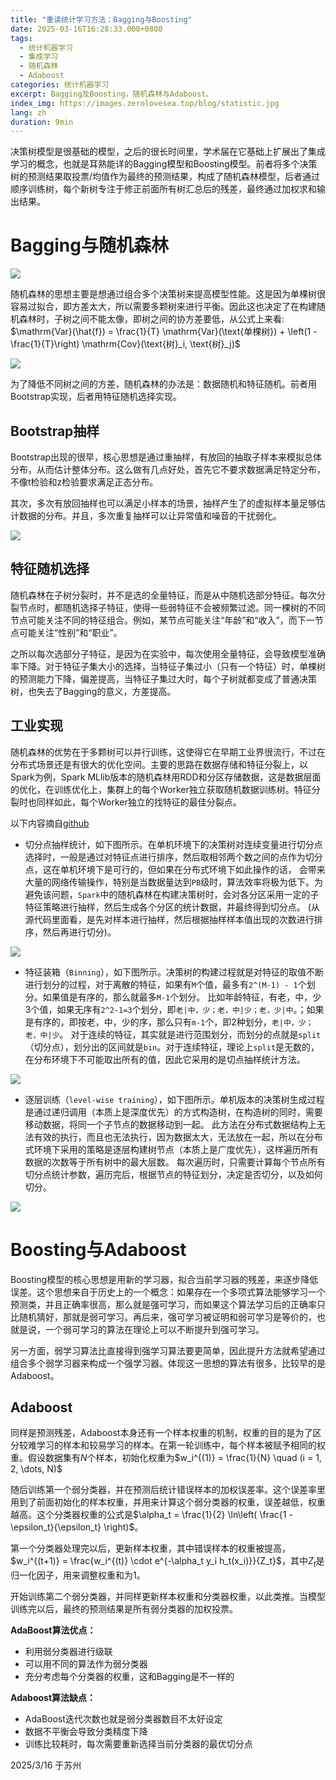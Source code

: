```yaml
---
title: "重读统计学习方法：Bagging与Boosting"
date: 2025-03-16T16:28:33.000+0800
tags:
  - 统计机器学习
  - 集成学习
  - 随机森林
  - Adaboost
categories: 统计机器学习
excerpt: Bagging及Boosting，随机森林与Adaboost。
index_img: https://images.zerolovesea.top/blog/statistic.jpg
lang: zh
duration: 9min
---
```


决策树模型是很基础的模型，之后的很长时间里，学术届在它基础上扩展出了集成学习的概念，也就是耳熟能详的Bagging模型和Boosting模型。前者将多个决策树的预测结果取投票/均值作为最终的预测结果，构成了随机森林模型，后者通过顺序训练树，每个新树专注于修正前面所有树汇总后的残差，最终通过加权求和输出结果。

# Bagging与随机森林

![](https://images.zerolovesea.top/blog/250316-2.png)

随机森林的思想主要是想通过组合多个决策树来提高模型性能。这是因为单棵树很容易过拟合，即方差太大，所以需要多颗树来进行平衡。因此这也决定了在构建随机森林时，子树之间不能太像，即树之间的协方差要低，从公式上来看: $\mathrm{Var}(\hat{f}) = \frac{1}{T} \mathrm{Var}(\text{单棵树}) + \left(1 - \frac{1}{T}\right) \mathrm{Cov}(\text{树}_i, \text{树}_j)$

![](https://images.zerolovesea.top/blog/250316-1.png)

为了降低不同树之间的方差，随机森林的办法是：数据随机和特征随机。前者用Bootstrap实现，后者用特征随机选择实现。

## Bootstrap抽样

Bootstrap出现的很早，核心思想是通过重抽样，有放回的抽取子样本来模拟总体分布，从而估计整体分布。这么做有几点好处，首先它不要求数据满足特定分布，不像t检验和z检验要求满足正态分布。

其次，多次有放回抽样也可以满足小样本的场景，抽样产生了的虚拟样本量足够估计数据的分布。并且，多次重复抽样可以让异常值和噪音的干扰弱化。

![](https://images.zerolovesea.top/blog/250316-3.png)

## 特征随机选择

随机森林在子树分裂时，并不是选的全量特征，而是从中随机选部分特征。每次分裂节点时，都随机选择子特征，使得一些弱特征不会被频繁过滤。同一棵树的不同节点可能关注不同的特征组合。例如，某节点可能关注“年龄”和“收入”，而下一节点可能关注“性别”和“职业”。

之所以每次选部分子特征，是因为在实验中，每次使用全量特征，会导致模型准确率下降。对于特征子集大小的选择，当特征子集过小（只有一个特征）时，单棵树的预测能力下降，偏差提高，当特征子集过大时，每个子树就都变成了普通决策树，也失去了Bagging的意义，方差提高。

## 工业实现

随机森林的优势在于多颗树可以并行训练，这使得它在早期工业界很流行，不过在分布式场景还是有很大的优化空间。主要的思路在数据存储和特征分裂上，以Spark为例，Spark MLlib版本的随机森林用RDD和分区存储数据，这是数据层面的优化，在训练优化上，集群上的每个Worker独立获取随机数据训练树。特征分裂时也同样如此，每个Worker独立的找特征的最佳分裂点。

以下内容摘自[github](https://github.com/endymecy/spark-ml-source-analysis/blob/master/%E5%88%86%E7%B1%BB%E5%92%8C%E5%9B%9E%E5%BD%92/%E7%BB%84%E5%90%88%E6%A0%91/%E9%9A%8F%E6%9C%BA%E6%A3%AE%E6%9E%97/random-forests.md)

- 切分点抽样统计，如下图所示。在单机环境下的决策树对连续变量进行切分点选择时，一般是通过对特征点进行排序，然后取相邻两个数之间的点作为切分点，这在单机环境下是可行的，但如果在分布式环境下如此操作的话， 会带来大量的网络传输操作，特别是当数据量达到`PB`级时，算法效率将极为低下。为避免该问题，`Spark`中的随机森林在构建决策树时，会对各分区采用一定的子特征策略进行抽样，然后生成各个分区的统计数据，并最终得到切分点。 (从源代码里面看，是先对样本进行抽样，然后根据抽样样本值出现的次数进行排序，然后再进行切分)。


![](https://images.zerolovesea.top/blog/250316-4.png)

- 特征装箱（`Binning`），如下图所示。决策树的构建过程就是对特征的取值不断进行划分的过程，对于离散的特征，如果有`M`个值，最多有`2^(M-1) - 1`个划分。如果值是有序的，那么就最多`M-1`个划分。 比如年龄特征，有老，中，少3个值，如果无序有`2^2-1=3`个划分，即`老|中，少；老，中|少；老，少|中`。；如果是有序的，即按老，中，少的序，那么只有`m-1`个，即2种划分，`老|中，少；老，中|少`。 对于连续的特征，其实就是进行范围划分，而划分的点就是`split`（切分点），划分出的区间就是`bin`。对于连续特征，理论上`split`是无数的，在分布环境下不可能取出所有的值，因此它采用的是切点抽样统计方法。

![](https://images.zerolovesea.top/blog/250316-5.png)

- 逐层训练（`level-wise training`），如下图所示。单机版本的决策树生成过程是通过递归调用（本质上是深度优先）的方式构造树，在构造树的同时，需要移动数据，将同一个子节点的数据移动到一起。 此方法在分布式数据结构上无法有效的执行，而且也无法执行，因为数据太大，无法放在一起，所以在分布式环境下采用的策略是逐层构建树节点（本质上是广度优先），这样遍历所有数据的次数等于所有树中的最大层数。 每次遍历时，只需要计算每个节点所有切分点统计参数，遍历完后，根据节点的特征划分，决定是否切分，以及如何切分。

![](https://images.zerolovesea.top/blog/250316-6.png)

# Boosting与Adaboost

Boosting模型的核心思想是用新的学习器，拟合当前学习器的残差，来逐步降低误差。这个思想来自于历史上的一个概念：如果存在一个多项式算法能够学习一个预测类，并且正确率很高，那么就是强可学习，而如果这个算法学习后的正确率只比随机猜好，那就是弱可学习。再后来，强可学习被证明和弱可学习是等价的，也就是说，一个弱可学习的算法在理论上可以不断提升到强可学习。

另一方面，弱学习算法比直接得到强学习算法要更简单，因此提升方法就希望通过组合多个弱学习器来构成一个强学习器。体现这一思想的算法有很多，比较早的是Adaboost。

## Adaboost

同样是预测残差，Adaboost本身还有一个样本权重的机制，权重的目的是为了区分较难学习的样本和较易学习的样本。在第一轮训练中，每个样本被赋予相同的权重。假设数据集有$N$个样本，初始化权重为$w_i^{(1)} = \frac{1}{N} \quad (i = 1, 2, \dots, N)$

随后训练第一个弱分类器，并在预测后统计错误样本的加权误差率。这个误差率里用到了前面初始化的样本权重，并用来计算这个弱分类器的权重，误差越低，权重越高。这个分类器权重的公式是$\alpha_t = \frac{1}{2} \ln\left( \frac{1 - \epsilon_t}{\epsilon_t} \right)$。

第一个分类器处理完以后，更新样本权重，其中错误样本的权重被提高，$w_i^{(t+1)} = \frac{w_i^{(t)} \cdot e^{-\alpha_t y_i h_t(x_i)}}{Z_t}$，其中${Z_t}$是归一化因子，用来调整权重和为1。

开始训练第二个弱分类器，并同样更新样本权重和分类器权重，以此类推。当模型训练完以后，最终的预测结果是所有弱分类器的加权投票。

**AdaBoost算法优点：**

- 利用弱分类器进行级联
- 可以用不同的算法作为弱分类器
- 充分考虑每个分类器的权重，这和Bagging是不一样的

**Adaboost算法缺点：**

- AdaBoost迭代次数也就是弱分类器数目不太好设定
- 数据不平衡会导致分类精度下降
- 训练比较耗时，每次需要重新选择当前分类器的最优切分点



2025/3/16 于苏州
